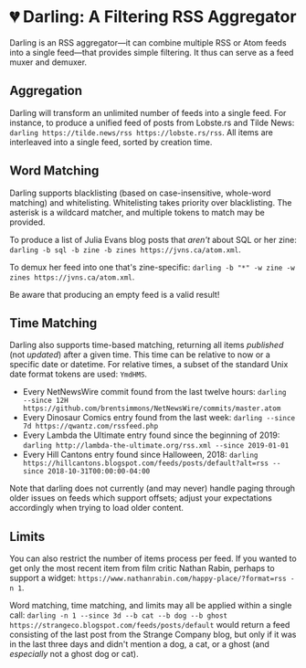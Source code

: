 # 💔 Darling: A Filtering RSS Aggregator

Darling is an RSS aggregator—it can combine multiple RSS or Atom feeds into a single feed—that provides simple filtering. It thus can serve as a feed muxer and demuxer.

## Aggregation

Darling will transform an unlimited number of feeds into a single feed. For instance, to produce a unified feed of posts from Lobste.rs and Tilde News: `darling https://tilde.news/rss https://lobste.rs/rss`. All items are interleaved into a single feed, sorted by creation time.

## Word Matching

Darling supports blacklisting (based on case-insensitive, whole-word matching) and whitelisting. Whitelisting takes priority over blacklisting. The asterisk is a wildcard matcher, and multiple tokens to match may be provided.

To produce a list of Julia Evans blog posts that _aren't_ about SQL or her zine: `darling -b sql -b zine -b zines https://jvns.ca/atom.xml`.

To demux her feed into one that's zine-specific: `darling -b "*" -w zine -w zines https://jvns.ca/atom.xml`.

Be aware that producing an empty feed is a valid result!

## Time Matching

Darling also supports time-based matching, returning all items _published_ (not _updated_) after a given time. This time can be relative to now or a specific date or datetime. For relative times, a subset of the standard Unix date format tokens are used: `YmdHMS`.

* Every NetNewsWire commit found from the last twelve hours: `darling  --since 12H https://github.com/brentsimmons/NetNewsWire/commits/master.atom`
* Every Dinosaur Comics entry found from the last week: `darling --since 7d https://qwantz.com/rssfeed.php`
* Every Lambda the Ultimate entry found since the beginning of 2019: `darling http://lambda-the-ultimate.org/rss.xml --since 2019-01-01`
* Every Hill Cantons entry found since Halloween, 2018: `darling https://hillcantons.blogspot.com/feeds/posts/default?alt=rss --since 2018-10-31T00:00:00-04:00`

Note that darling does not currently (and may never) handle paging through older issues on feeds which support offsets; adjust your expectations accordingly when trying to load older content.

## Limits

You can also restrict the number of items process per feed. If you wanted to get only the most recent item from film critic Nathan Rabin, perhaps to support a widget: `https://www.nathanrabin.com/happy-place/?format=rss -n 1`. 

Word matching, time matching, and limits may all be applied within a single call: `darling -n 1 --since 3d --b cat --b dog --b ghost https://strangeco.blogspot.com/feeds/posts/default` would return a feed consisting of the last post from the Strange Company blog, but only if it was in the last three days and didn't mention a dog, a cat, or a ghost (and _especially_ not a ghost dog or cat).
